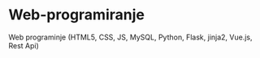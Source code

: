# Web-programiranje
Web programinje (HTML5, CSS, JS, MySQL, Python, Flask, jinja2, Vue.js, Rest Api)
